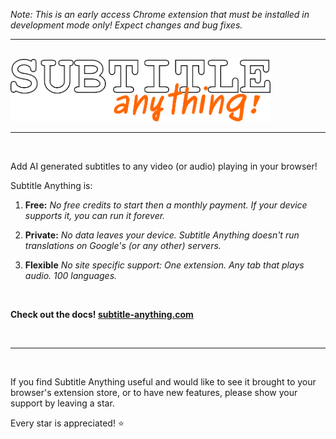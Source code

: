 *Note: This is an early access Chrome extension that must be installed in development mode only! Expect changes and bug fixes.*

<hr />
<br />

<img src="src/assets/logo.svg" height=100 alt="Subtitle Anything!" />

<hr />
<br />

Add AI generated subtitles to any video (or audio) playing in your browser!

Subtitle Anything is:

1. **Free:**
*No free credits to start then a monthly payment. If your device supports it, you can run it forever.*

2. **Private:**
*No data leaves your device. Subtitle Anything doesn't run translations on Google's (or any other) servers.*

3. **Flexible**
*No site specific support: One extension. Any tab that plays audio. 100 languages.*

<br />

**Check out the docs! [subtitle-anything.com](https://www.subtitle-anything.com)**

<br />
<hr />
<br />

If you find Subtitle Anything useful and would like to see it brought to your browser's extension store, or to have new features, please show your support by leaving a star.

Every star is appreciated! ⭐
